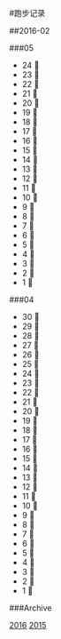 #跑步记录

##2016-02

###05

* 24 💪
* 23 💪
* 22 💪
* 21 💪
* 20 💪
* 19 💪
* 18 💪
* 17 💪
* 16 💪
* 15 💪
* 14 💪
* 13 💪
* 12 💪
* 11 💪
* 10 🙇
* 9 💪
* 8 🙇
* 7 🙇
* 6 🙇
* 5 🙇
* 4 🙇
* 3 🙇
* 2 🙇
* 1 🙇

###04

* 30 🙇
* 29 🙇
* 28 🙇
* 27 🙇
* 26 🙇
* 25 💪
* 24 🙇
* 23 🙇
* 22 💪
* 21 🙇
* 20 💪
* 19 💪
* 18 🙇
* 17 🙇
* 16 🙇
* 15 💪
* 14 🏃
* 13 💪
* 12 💪
* 11 💪
* 10 🏃
* 9 💪
* 8 💪
* 7 💪
* 6 💪
* 5 💪
* 4 🏃
* 3 🙇
* 2 🙇
* 1 💪






###Archive

[2016](/archive/2016.md)
[2015](/archive/2015.md)
